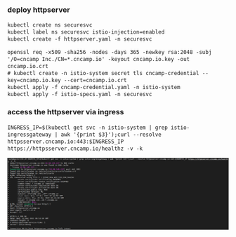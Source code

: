 ### deploy httpserver
```
kubectl create ns securesvc
kubectl label ns securesvc istio-injection=enabled
kubectl create -f httpserver.yaml -n securesvc
```
```
openssl req -x509 -sha256 -nodes -days 365 -newkey rsa:2048 -subj '/O=cncamp Inc./CN=*.cncamp.io' -keyout cncamp.io.key -out cncamp.io.crt
# kubectl create -n istio-system secret tls cncamp-credential --key=cncamp.io.key --cert=cncamp.io.crt
kubectl apply -f cncamp-credential.yaml -n istio-system
kubectl apply -f istio-specs.yaml -n securesvc
```

### access the httpserver via ingress
```
INGRESS_IP=$(kubectl get svc -n istio-system | grep istio-ingressgateway | awk '{print $3}');curl --resolve httpsserver.cncamp.io:443:$INGRESS_IP https://httpsserver.cncamp.io/healthz -v -k
```
![https-gw-healthz](./../_img/https-gw-healthz.png)
